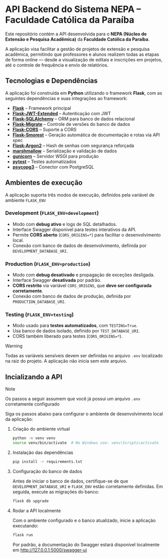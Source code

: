 # API Backend do Sistema NEPA – Faculdade Católica da Paraíba

Este repositório contém a API desenvolvida para o **NEPA (Núcleo de Extensão e Pesquisa Acadêmica)** da **Faculdade
Católica da Paraíba**.

A aplicação visa facilitar a gestão de projetos de extensão e pesquisa acadêmica, permitindo que
professores e alunos realizem todas as etapas de forma online — desde a visualização de editais e inscrições em
projetos, até o controle de frequência e envio de relatórios.

## Tecnologias e Dependências

A aplicação foi construída em **Python** utilizando o framework **Flask**, com as seguintes dependências e suas
integrações ao framework:

- [**Flask**](https://pypi.org/project/Flask/) – Framework principal
- [**Flask-JWT-Extended**](https://pypi.org/project/Flask-JWT-Extended/) – Autenticação com JWT
- [**Flask-SQLAlchemy**](https://pypi.org/project/Flask-SQLAlchemy/) – ORM para banco de dados relacional
- [**Flask-Migrate**](https://pypi.org/project/Flask-Migrate/) – Controle de versões do banco de dados
- [**Flask-CORS**](https://pypi.org/project/flask-cors/) – Suporte a CORS
- [**Flask-Smorest**](https://pypi.org/project/flask-smorest/) – Geração automática de documentação e rotas via API spec
- [**Flask-Argon2**](https://pypi.org/project/Flask-Argon2/) – Hash de senhas com segurança reforçada
- [**marshmallow**](https://pypi.org/project/marshmallow/) – Serialização e validação de dados
- [**gunicorn**](https://pypi.org/project/gunicorn/) – Servidor WSGI para produção
- [**pytest**](https://pypi.org/project/pytest/) – Testes automatizados
- [**psycopg3**](https://pypi.org/project/psycopg/) – Conector com PostgreSQL

## Ambientes de execução

A aplicação suporta três modos de execução, definidos pela variável de ambiente `FLASK_ENV`

### Development (`FLASK_ENV=development`)

- Modo com **debug ativo** e logs de SQL detalhados.
- Interface Swagger disponível para testes interativos da API.
- Permite **CORS aberto** (`CORS_ORIGINS=*`) para facilitar o desenvolvimento local.
- Conexão com banco de dados de desenvolvimento, definida por `DEVELOPMENT_DATABASE_URI`.

### Production (`FLASK_ENV=production`)

- Modo com **debug desativado** e propagação de exceções desligada.
- Interface Swagger **desativada** por padrão.
- **CORS restrito** via variável `CORS_ORIGINS`, que **deve ser configurada corretamente**.
- Conexão com banco de dados de produção, definida por `PRODUCTION_DATABASE_URI`.

### Testing (`FLASK_ENV=testing`)

- Modo usado para **testes automatizados**, com `TESTING=True`.
- Usa banco de dados isolado, definido por `TEST_DATABASE_URI`.
- CORS também liberado para testes (`CORS_ORIGINS=*`).

> [!WARNING]
> Todas as variáveis sensíveis devem ser definidas no arquivo `.env` localizado na raiz do projeto.
> A aplicação não inicia sem este arquivo.

## Incializando a API

> [!NOTE]
> Os passos a seguir assumem que você já possui um arquivo `.env` corretamente configurado

Siga os passos abaixo para configurar o ambiente de desenvolvimento local da aplicação:

1. Criação do ambiente virtual

    ```bash
    python -m venv venv
    source venv/bin/activate  # No Windows use: venv\Scripts\activate
    ```

2. Instalação das dependências

    ```bash
    pip install -r requirements.txt
    ```

3. Configuração do banco de dados

   Antes de iniciar o banco de dados, certifique-se de que `DEVELOPMENT_DATABASE_URI` e `FLASK_ENV` estão corretamente
   definidas. Em seguida, execute as migrações do banco:

    ```bash
    flask db upgrade
    ```

4. Rodar a API localmente

   Com o ambiente configurado e o banco atualizado, inicie a aplicação executando:

    ```bash
    flask run
    ```

   Por padrão, a documentação do Swagger estará disponível localmente em http://127.0.0.1:5000/swagger-ui
